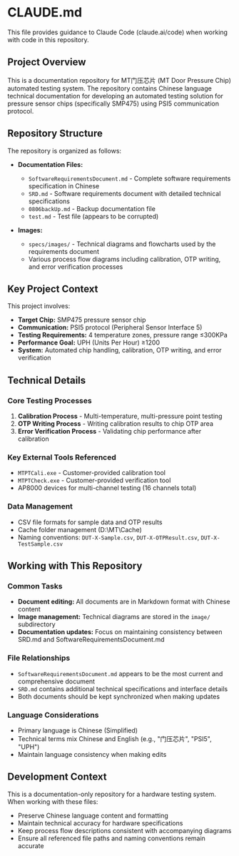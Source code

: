 # CLAUDE.md

This file provides guidance to Claude Code (claude.ai/code) when working with code in this repository.

## Project Overview

This is a documentation repository for MT门压芯片 (MT Door Pressure Chip) automated testing system. The repository contains Chinese language technical documentation for developing an automated testing solution for pressure sensor chips (specifically SMP475) using PSI5 communication protocol.

## Repository Structure

The repository is organized as follows:

- **Documentation Files:**
  - `SoftwareRequirementsDocument.md` - Complete software requirements specification in Chinese
  - `SRD.md` - Software requirements document with detailed technical specifications
  - `0806backUp.md` - Backup documentation file
  - `test.md` - Test file (appears to be corrupted)

- **Images:**
  - `specs/images/` - Technical diagrams and flowcharts used by the requirements document
  - Various process flow diagrams including calibration, OTP writing, and error verification processes

## Key Project Context

This project involves:
- **Target Chip:** SMP475 pressure sensor chip
- **Communication:** PSI5 protocol (Peripheral Sensor Interface 5)
- **Testing Requirements:** 4 temperature zones, pressure range ≤300KPa
- **Performance Goal:** UPH (Units Per Hour) ≥1200
- **System:** Automated chip handling, calibration, OTP writing, and error verification

## Technical Details

### Core Testing Processes
1. **Calibration Process** - Multi-temperature, multi-pressure point testing
2. **OTP Writing Process** - Writing calibration results to chip OTP area
3. **Error Verification Process** - Validating chip performance after calibration

### Key External Tools Referenced
- `MTPTCali.exe` - Customer-provided calibration tool
- `MTPTCheck.exe` - Customer-provided verification tool
- AP8000 devices for multi-channel testing (16 channels total)

### Data Management
- CSV file formats for sample data and OTP results
- Cache folder management (D:\MT\Cache)
- Naming conventions: `DUT-X-Sample.csv`, `DUT-X-OTPResult.csv`, `DUT-X-TestSample.csv`

## Working with This Repository

### Common Tasks
- **Document editing:** All documents are in Markdown format with Chinese content
- **Image management:** Technical diagrams are stored in the `image/` subdirectory
- **Documentation updates:** Focus on maintaining consistency between SRD.md and SoftwareRequirementsDocument.md

### File Relationships
- `SoftwareRequirementsDocument.md` appears to be the most current and comprehensive document
- `SRD.md` contains additional technical specifications and interface details
- Both documents should be kept synchronized when making updates

### Language Considerations
- Primary language is Chinese (Simplified)
- Technical terms mix Chinese and English (e.g., "门压芯片", "PSI5", "UPH")
- Maintain language consistency when making edits

## Development Context

This is a documentation-only repository for a hardware testing system. When working with these files:
- Preserve Chinese language content and formatting
- Maintain technical accuracy for hardware specifications
- Keep process flow descriptions consistent with accompanying diagrams
- Ensure all referenced file paths and naming conventions remain accurate